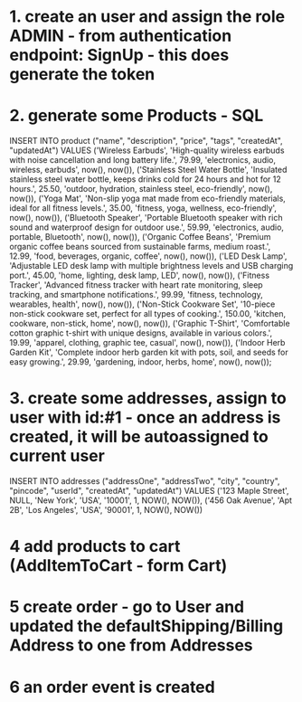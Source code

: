 # 1. create an user and assign the role ADMIN - from authentication endpoint: SignUp - this does generate the token

# 2. generate some Products - SQL

INSERT INTO product ("name", "description", "price", "tags", "createdAt", "updatedAt")
VALUES
('Wireless Earbuds', 'High-quality wireless earbuds with noise cancellation and long battery life.', 79.99, 'electronics, audio, wireless, earbuds', now(), now()),
('Stainless Steel Water Bottle', 'Insulated stainless steel water bottle, keeps drinks cold for 24 hours and hot for 12 hours.', 25.50, 'outdoor, hydration, stainless steel, eco-friendly', now(), now()),
('Yoga Mat', 'Non-slip yoga mat made from eco-friendly materials, ideal for all fitness levels.', 35.00, 'fitness, yoga, wellness, eco-friendly', now(), now()),
('Bluetooth Speaker', 'Portable Bluetooth speaker with rich sound and waterproof design for outdoor use.', 59.99, 'electronics, audio, portable, Bluetooth', now(), now()),
('Organic Coffee Beans', 'Premium organic coffee beans sourced from sustainable farms, medium roast.', 12.99, 'food, beverages, organic, coffee', now(), now()),
('LED Desk Lamp', 'Adjustable LED desk lamp with multiple brightness levels and USB charging port.', 45.00, 'home, lighting, desk lamp, LED', now(), now()),
('Fitness Tracker', 'Advanced fitness tracker with heart rate monitoring, sleep tracking, and smartphone notifications.', 99.99, 'fitness, technology, wearables, health', now(), now()),
('Non-Stick Cookware Set', '10-piece non-stick cookware set, perfect for all types of cooking.', 150.00, 'kitchen, cookware, non-stick, home', now(), now()),
('Graphic T-Shirt', 'Comfortable cotton graphic t-shirt with unique designs, available in various colors.', 19.99, 'apparel, clothing, graphic tee, casual', now(), now()),
('Indoor Herb Garden Kit', 'Complete indoor herb garden kit with pots, soil, and seeds for easy growing.', 29.99, 'gardening, indoor, herbs, home', now(), now());


# 3. create some addresses, assign to user with id:#1 - once an address is created, it will be autoassigned to current user
INSERT INTO addresses ("addressOne", "addressTwo", "city", "country", "pincode", "userId", "createdAt", "updatedAt")
VALUES
('123 Maple Street', NULL, 'New York', 'USA', '10001', 1, NOW(), NOW()),
('456 Oak Avenue', 'Apt 2B', 'Los Angeles', 'USA', '90001', 1, NOW(), NOW())

# 4 add products to cart (AddItemToCart - form Cart)

# 5 create order - go to User and updated the defaultShipping/Billing Address to one from Addresses

# 6 an order event is created





